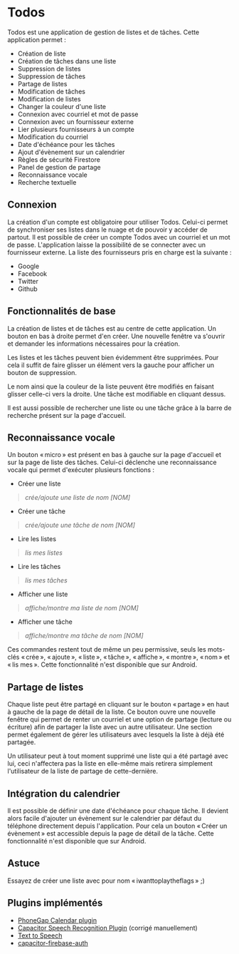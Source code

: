 # Todos

Todos est une application de gestion de listes et de tâches. Cette application permet :
- Création de liste
- Création de tâches dans une liste
- Suppression de listes
- Suppression de tâches
- Partage de listes
- Modification de tâches
- Modification de listes
- Changer la couleur d'une liste
- Connexion avec courriel et mot de passe
- Connexion avec un fournisseur externe
- Lier plusieurs fournisseurs à un compte
- Modification du courriel
- Date d'échéance pour les tâches
- Ajout d'évènement sur un calendrier
- Règles de sécurité Firestore
- Panel de gestion de partage
- Reconnaissance vocale
- Recherche textuelle

## Connexion

La création d'un compte est obligatoire pour utiliser Todos. Celui-ci permet de synchroniser ses listes dans le nuage et de pouvoir y accéder de partout. Il est possible de créer un compte Todos avec un courriel et un mot de passe. L'application laisse la possibilité de se connecter avec un fournisseur externe. La liste des fournisseurs pris en charge est la suivante :
- Google
- Facebook
- Twitter
- Github

## Fonctionnalités de base

La création de listes et de tâches est au centre de cette application. Un bouton en bas à droite permet d'en créer. Une nouvelle fenêtre va s'ouvrir et demander les informations nécessaires pour la création. 

Les listes et les tâches peuvent bien évidemment être supprimées. Pour cela il suffit de faire glisser un élément vers la gauche pour afficher un bouton de suppression.

Le nom ainsi que la couleur de la liste peuvent être modifiés en faisant glisser celle-ci vers la droite. Une tâche est modifiable en cliquant dessus.

Il est aussi possible de rechercher une liste ou une tâche grâce à la barre de recherche présent sur la page d'accueil.

## Reconnaissance vocale

Un bouton « micro » est présent en bas à gauche sur la page d'accueil et sur la page de liste des tâches. Celui-ci déclenche une reconnaissance vocale qui permet d'exécuter plusieurs fonctions :

- Créer une liste
> *crée/ajoute une liste de nom [NOM]*
- Créer une tâche
> *crée/ajoute une tâche de nom [NOM]*
- Lire les listes
> *lis mes listes*
- Lire les tâches
> *lis mes tâches*
- Afficher une liste 
> *affiche/montre ma liste de nom [NOM]*
- Afficher une tâche
> *affiche/montre ma tâche de nom [NOM]*

Ces commandes restent tout de même un peu permissive, seuls les mots-clés « crée », « ajoute », « liste », « tâche », « affiche », « montre », « nom » et « lis mes ». Cette fonctionnalité n'est disponible que sur Android.

## Partage de listes

Chaque liste peut être partagé en cliquant sur le bouton « partage » en haut à gauche de la page de détail de la liste. Ce bouton ouvre une nouvelle fenêtre qui permet de renter un courriel et une option de partage (lecture ou écriture) afin de partager la liste avec un autre utilisateur. Une section permet également de gérer les utilisateurs avec lesquels la liste à déjà été partagée.

Un utilisateur peut à tout moment supprimé une liste qui a été partagé avec lui, ceci n'affectera pas la liste en elle-même mais retirera simplement l'utilisateur de la liste de partage de cette-dernière.

## Intégration du calendrier

Il est possible de définir une date d'échéance pour chaque tâche. Il devient alors facile d'ajouter un évènement sur le calendrier par défaut du téléphone directement depuis l'application. Pour cela un bouton « Créer un évènement » est accessible depuis la page de détail de la tâche. Cette fonctionnalité n'est disponible que sur Android.

## Astuce

Essayez de créer une liste avec pour nom « iwanttoplaytheflags » ;)

## Plugins implémentés

- [PhoneGap Calendar plugin](https://github.com/EddyVerbruggen/Calendar-PhoneGap-Plugin)
- [Capacitor Speech Recognition Plugin](https://github.com/capacitor-community/speech-recognition) (corrigé manuellement)
- [Text to Speech](https://github.com/capacitor-community/text-to-speech)
- [capacitor-firebase-auth](https://github.com/baumblatt/capacitor-firebase-auth)